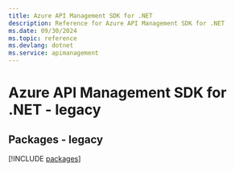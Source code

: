 ```yaml
---
title: Azure API Management SDK for .NET
description: Reference for Azure API Management SDK for .NET
ms.date: 09/30/2024
ms.topic: reference
ms.devlang: dotnet
ms.service: apimanagement
---
```

# Azure API Management SDK for .NET - legacy
## Packages - legacy
[!INCLUDE [packages](api-management-index.md)]